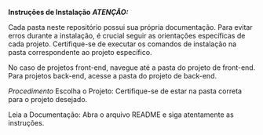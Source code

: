 **Instruções de Instalação**
***ATENÇÃO:***

Cada pasta neste repositório possui sua própria documentação. Para evitar erros durante a instalação, é crucial seguir as orientações específicas de cada projeto. Certifique-se de executar os comandos de instalação na pasta correspondente ao projeto específico.

No caso de projetos front-end, navegue até a pasta do projeto de front-end.
Para projetos back-end, acesse a pasta do projeto de back-end.

*Procedimento*
Escolha o Projeto:
Certifique-se de estar na pasta correta para o projeto desejado.

Leia a Documentação:
Abra o arquivo README e siga atentamente as instruções.
